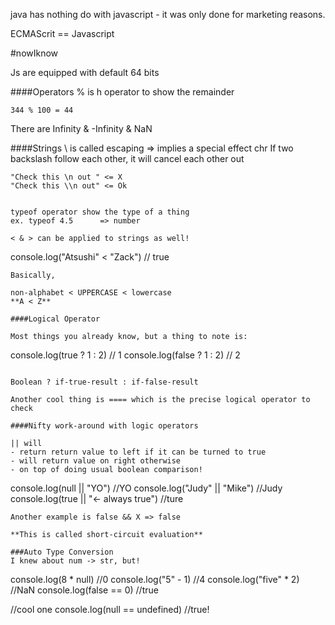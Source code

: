 java has nothing do with javascript - it was only done for marketing reasons.

ECMAScrit == Javascript

#nowIknow

Js are equipped with default 64 bits

####Operators
% is h operator to show the remainder
```
344 % 100 = 44
```

There are Infinity & -Infinity & NaN

####Strings
\ is called escaping
    => implies a special effect chr
If two backslash follow each other, it will cancel each other out

```
"Check this \n out " <= X
"Check this \\n out" <= Ok


typeof operator show the type of a thing
ex. typeof 4.5      => number

< & > can be applied to strings as well!

```
console.log("Atsushi" < "Zack")
// true
```
Basically,

non-alphabet < UPPERCASE < lowercase
**A < Z**

####Logical Operator

Most things you already know, but a thing to note is:

```
console.log(true ? 1 : 2)
// 1
console.log(false ? 1 : 2)
// 2
```

Boolean ? if-true-result : if-false-result

Another cool thing is ==== which is the precise logical operator to check

####Nifty work-around with logic operators

|| will
- return return value to left if it can be turned to true
- will return value on right otherwise
- on top of doing usual boolean comparison!

```
console.log(null || "YO")               //YO
console.log("Judy" || "Mike")           //Judy
console.log(true || "<- always true")   //ture
```
Another example is false && X => false

**This is called short-circuit evaluation**

###Auto Type Conversion
I knew about num -> str, but!
```
console.log(8 * null)   //0
console.log("5" - 1)    //4
console.log("five" * 2) //NaN
console.log(false == 0) //true

//cool one
console.log(null == undefined) //true!
```
